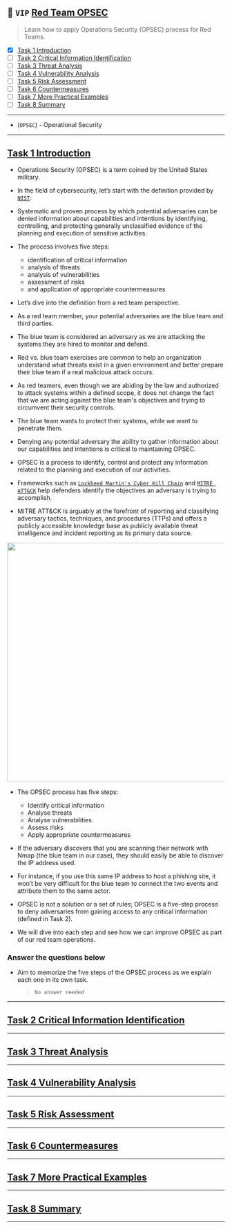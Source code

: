 ## 🔶 `VIP` [Red Team OPSEC](https://tryhackme.com/jr/opsec)
> Learn how to apply Operations Security (OPSEC) process for Red Teams.
- [x] [Task 1  Introduction](#task-1--introduction)
- [ ] [Task 2  Critical Information Identification](task-2--critical-information-identification)
- [ ] [Task 3  Threat Analysis](#task-3--threat-analysis)
- [ ] [Task 4  Vulnerability Analysis](#task-4--vulnerability-analysis)
- [ ] [Task 5  Risk Assessment](#task-5--risk-assessment)
- [ ] [Task 6  Countermeasures](#task-6--countermeasures)
- [ ] [Task 7  More Practical Examples](#task-7--more-practical-examples)
- [ ] [Task 8  Summary](#task-8--summary)

---
- (`OPSEC`) - Operational Security 
---

## [Task 1  Introduction]()
- Operations Security (OPSEC) is a term coined by the United States military. 
- In the field of cybersecurity, let’s start with the definition provided by [`NIST`](https://csrc.nist.gov/glossary/term/opsec):

- Systematic and proven process by which potential adversaries can be denied information about capabilities and intentions by identifying, controlling, and protecting generally unclassified evidence of the planning and execution of sensitive activities. 
- The process involves five steps: 
  - identification of critical information
  - analysis of threats
  - analysis of vulnerabilities
  - assessment of risks
  - and application of appropriate countermeasures

- Let’s dive into the definition from a red team perspective. 
- As a red team member, your potential adversaries are the blue team and third parties. 
- The blue team is considered an adversary as we are attacking the systems they are hired to monitor and defend. 
- Red vs. blue team exercises are common to help an organization understand what threats exist in a given environment and better prepare their blue team if a real malicious attack occurs. 
- As red teamers, even though we are abiding by the law and authorized to attack systems within a defined scope, it does not change the fact that we are acting against the blue team's objectives and trying to circumvent their security controls. 
- The blue team wants to protect their systems, while we want to penetrate them.

- Denying any potential adversary the ability to gather information about our capabilities and intentions is critical to maintaining OPSEC. 
- OPSEC is a process to identify, control and protect any information related to the planning and execution of our activities. 
- Frameworks such as [`Lockheed Martin's Cyber Kill Chain`](https://www.lockheedmartin.com/en-us/capabilities/cyber/cyber-kill-chain.html) and [`MITRE ATT&CK`](https://attack.mitre.org/) help defenders identify the objectives an adversary is trying to accomplish. 
- MITRE ATT&CK is arguably at the forefront of reporting and classifying adversary tactics, techniques, and procedures (TTPs) and offers a publicly accessible knowledge base as publicly available threat intelligence and incident reporting as its primary data source.

<div align="center">
  <img src="https://user-images.githubusercontent.com/51442719/180426984-5b214f55-4eff-46fd-8af3-eb2aa9fc78a9.png" width="555">
</div>

- The OPSEC process has five steps:
  - Identify critical information
  - Analyse threats
  - Analyse vulnerabilities
  - Assess risks
  - Apply appropriate countermeasures
- If the adversary discovers that you are scanning their network with Nmap (the blue team in our case), they should easily be able to discover the IP address used. 
- For instance, if you use this same IP address to host a phishing site, it won’t be very difficult for the blue team to connect the two events and attribute them to the same actor.

- OPSEC is not a solution or a set of rules; OPSEC is a five-step process to deny adversaries from gaining access to any critical information (defined in Task 2). 
- We will dive into each step and see how we can improve OPSEC as part of our red team operations.

### Answer the questions below
- Aim to memorize the five steps of the OPSEC process as we explain each one in its own task.
  > `No answer needed`

---

## [Task 2  Critical Information Identification]()

---

## [Task 3  Threat Analysis]()

---

## [Task 4  Vulnerability Analysis]()

---

## [Task 5  Risk Assessment]()

---

## [Task 6  Countermeasures]()

---

## [Task 7  More Practical Examples]()

---

## [Task 8  Summary]()

---
